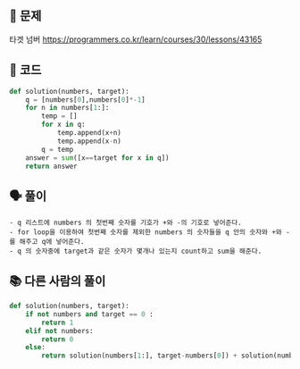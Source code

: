 ## 🚨 문제
타겟 넘버 https://programmers.co.kr/learn/courses/30/lessons/43165

## 🧩 코드

```python
def solution(numbers, target):
    q = [numbers[0],numbers[0]*-1]
    for n in numbers[1:]:
        temp = []
        for x in q:
            temp.append(x+n)
            temp.append(x-n)
        q = temp
    answer = sum([x==target for x in q])
    return answer
```

## 🗣 풀이
```
- q 리스트에 numbers 의 첫번째 숫자를 기호가 +와 -의 기호로 넣어준다.
- for loop을 이용하여 첫번째 숫자를 제외한 numbers 의 숫자들을 q 안의 숫자와 +와 -를 해주고 q에 넣어준다.
- q 의 숫자중에 target과 같은 숫자가 몇개나 있는지 count하고 sum을 해준다.
```

## 📚 다른 사람의 풀이

```python
def solution(numbers, target):
    if not numbers and target == 0 :
        return 1
    elif not numbers:
        return 0
    else:
        return solution(numbers[1:], target-numbers[0]) + solution(numbers[1:], target+numbers[0])
```
